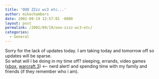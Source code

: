 ```yaml
---
title: 'OOO ZZzz wc3 etc...'
author: mikechambers
date: 2002-09-19 12:57:01 -0800
layout: post
permalink: /2002/09/19/ooo-zzzz-wc3-etc/
categories:
  - General
---
```



Sorry for the lack of updates today. I am taking today and tomorrow off so updates will be sparse.  
So what will I be doing in my time off? sleeping, errands, video games ([xbox][1], [warcraft 3][2]) <&#8211; nerd alert! and spending time with my family and friends (if they remember who i am).

 [1]: http://www.xbox.com
 [2]: http://www.blizzard.com/war3/